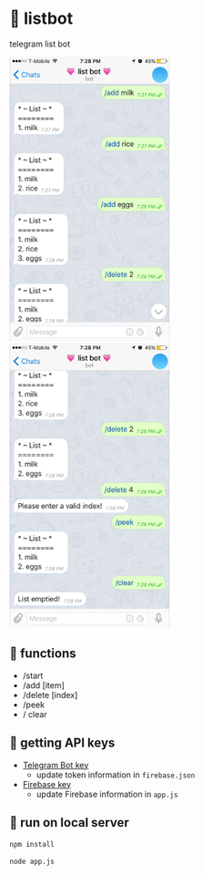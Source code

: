 # 📝 listbot 
telegram list bot

<img src="https://github.com/ashleytqy/listbot/blob/master/img/1.PNG" height="500px"/>
<img src="https://github.com/ashleytqy/listbot/blob/master/img/2.PNG" height="500px"/>

## 🔧 functions
- /start
- /add [item]
- /delete [index]
- /peek
- / clear
 
## 🔑 getting API keys
- [Telegram Bot key](https://core.telegram.org/bots#3-how-do-i-create-a-bot)
  + update token information in `firebase.json`
- [Firebase key](https://console.firebase.google.com/)
  + update Firebase information in `app.js`

## 🐎 run on local server
```
npm install
```
```
node app.js
```
